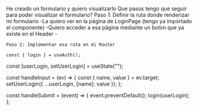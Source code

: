 He creado un formulario y quiero visualizarlo
Que pasos tengo que seguir para poder visualizar el formulario?
    Paso 1: Definir la ruta donde renderizar mi formulario
        -La quiero ver en la página de LoginPage (tengo ya importado el componente)
        -Quiero acceder a esa página mediante un boton que ya existe en el Header
        -

    Paso 2: Implementar esa ruta en mi Router

    const { login } = useAuth();
  const [userLogin, setUserLogin] = useState("");

  const handleInput = (ev) => {
    const { name, value } = ev.target;
    setUserLogin({ ...userLogin, [name]: value });
  };

  const handleSubmit = (event) => {
    event.preventDefault();
    login(userLogin);
  };